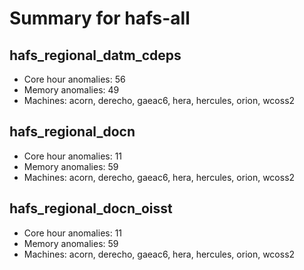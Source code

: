 # Summary for hafs-all

## hafs_regional_datm_cdeps
- Core hour anomalies: 56
- Memory anomalies: 49
- Machines: acorn, derecho, gaeac6, hera, hercules, orion, wcoss2

## hafs_regional_docn
- Core hour anomalies: 11
- Memory anomalies: 59
- Machines: acorn, derecho, gaeac6, hera, hercules, orion, wcoss2

## hafs_regional_docn_oisst
- Core hour anomalies: 11
- Memory anomalies: 59
- Machines: acorn, derecho, gaeac6, hera, hercules, orion, wcoss2

